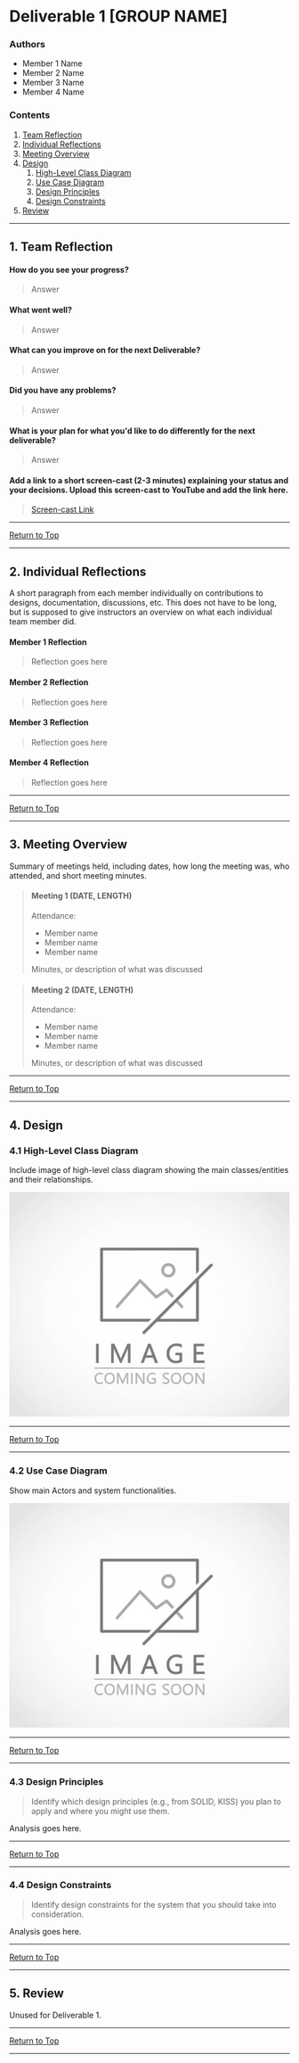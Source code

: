 # Deliverable 1 [GROUP NAME]

### Authors

- Member 1 Name
- Member 2 Name
- Member 3 Name
- Member 4 Name

### Contents

1. [Team Reflection](#1-team-reflection)
2. [Individual Reflections](#2-individual-reflections)
3. [Meeting Overview](#3-meeting-overview)
4. [Design](#4-design)
   1. [High-Level Class Diagram](#41-high-level-class-diagram)
   2. [Use Case Diagram](#42-use-case-diagram)
   3. [Design Principles](#43-design-principles)
   4. [Design Constraints](#44-design-constraints)
5. [Review](#5-review)

---

## 1. Team Reflection

#### How do you see your progress?

> Answer

#### What went well?

> Answer

#### What can you improve on for the next Deliverable?

> Answer

#### Did you have any problems?

> Answer

#### What is your plan for what you'd like to do differently for the next deliverable?

> Answer

#### Add a link to a short screen-cast (2-3 minutes) explaining your status and your decisions. Upload this screen-cast to YouTube and add the link here.

> [Screen-cast Link](LINK-ADDRESS-GOES.HERE)

---

[Return to Top](#deliverable-1-group-name)

---

## 2. Individual Reflections

A short paragraph from each member individually on contributions to designs, documentation, discussions, etc.
This does not have to be long, but is supposed to give instructors an overview on what each individual team member did.

#### Member 1 Reflection

> Reflection goes here

#### Member 2 Reflection

> Reflection goes here

#### Member 3 Reflection

> Reflection goes here

#### Member 4 Reflection

> Reflection goes here

---

[Return to Top](#deliverable-1-group-name)

---

## 3. Meeting Overview

Summary of meetings held, including dates, how long the meeting was, who attended, and short meeting minutes.

> #### Meeting 1 (DATE, LENGTH)
>
> Attendance:
>
> - Member name
> - Member name
> - Member name
>
> Minutes, or description of what was discussed

> #### Meeting 2 (DATE, LENGTH)
>
> Attendance:
>
> - Member name
> - Member name
> - Member name
>
> Minutes, or description of what was discussed

---

[Return to Top](#deliverable-1-group-name)

---

## 4. Design

### 4.1 High-Level Class Diagram

Include image of high-level class diagram showing the main classes/entities and their relationships.

![High-Level Class Diagram](/img_resources/default_image.jpg)

---

[Return to Top](#deliverable-1-group-name)

---

### 4.2 Use Case Diagram

Show main Actors and system functionalities.

![Use Case Diagram](/img_resources/default_image.jpg)

---

[Return to Top](#deliverable-1-group-name)

---

### 4.3 Design Principles

> Identify which design principles (e.g., from SOLID, KISS) you plan to apply and where you might use them.

Analysis goes here.

---

[Return to Top](#deliverable-1-group-name)

---

### 4.4 Design Constraints

> Identify design constraints for the system that you should take into consideration.

Analysis goes here.

---

[Return to Top](#deliverable-1-group-name)

---

## 5. Review

Unused for Deliverable 1.

---

[Return to Top](#deliverable-1-group-name)

---
